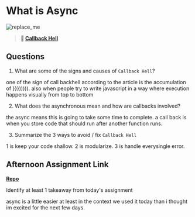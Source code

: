 # What is Async

![replace_me](https://codeworks.blob.core.windows.net/public/assets/img/illustrations/placeholder.svg)

> **📖 [Callback Hell](https://codeworksacademy.com/fs-student-guide/resources/wk4/01-Callbacks)**

## Questions

1. What are some of the signs and causes of `Callback Hell`?

one of the sign of call backhell according to the article is the accumulation of }}}))))). also when people try to write javascript in a way where execution happens visually from top to bottom


2. What does the asynchronous mean and how are callbacks involved?


the async means this is going to take some time to complete. a call back is when you store code  that should run after another function runs. 

3. Summarize the 3 ways to avoid / fix `Callback Hell`


1 is keep your code shallow. 2 is modularize. 3 is handle everysingle error.

## Afternoon Assignment Link

**[Repo](https://github.com/ScottBickish/question-mvc.git)**

Identify at least 1 takeaway from today's assignment


async is a little easier at least in the context we used it today than i thought im excited for the next few days.
